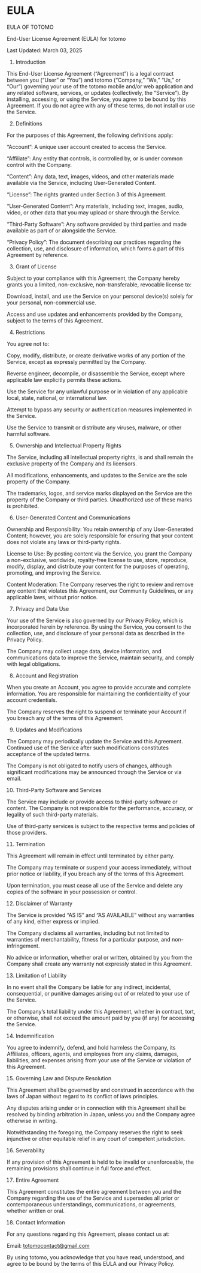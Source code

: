 # EULA
EULA OF TOTOMO



End-User License Agreement (EULA) for totomo

Last Updated: March 03, 2025

1. Introduction

This End-User License Agreement (“Agreement”) is a legal contract between you (“User” or “You”) and totomo (“Company,” “We,” “Us,” or “Our”) governing your use of the totomo mobile and/or web application and any related software, services, or updates (collectively, the “Service”). By installing, accessing, or using the Service, you agree to be bound by this Agreement. If you do not agree with any of these terms, do not install or use the Service.

2. Definitions

For the purposes of this Agreement, the following definitions apply:

“Account”: A unique user account created to access the Service.

“Affiliate”: Any entity that controls, is controlled by, or is under common control with the Company.

“Content”: Any data, text, images, videos, and other materials made available via the Service, including User-Generated Content.

“License”: The rights granted under Section 3 of this Agreement.

“User-Generated Content”: Any materials, including text, images, audio, video, or other data that you may upload or share through the Service.

“Third-Party Software”: Any software provided by third parties and made available as part of or alongside the Service.

“Privacy Policy”: The document describing our practices regarding the collection, use, and disclosure of information, which forms a part of this Agreement by reference.

3. Grant of License

Subject to your compliance with this Agreement, the Company hereby grants you a limited, non-exclusive, non-transferable, revocable license to:

Download, install, and use the Service on your personal device(s) solely for your personal, non-commercial use.

Access and use updates and enhancements provided by the Company, subject to the terms of this Agreement.

4. Restrictions

You agree not to:

Copy, modify, distribute, or create derivative works of any portion of the Service, except as expressly permitted by the Company.

Reverse engineer, decompile, or disassemble the Service, except where applicable law explicitly permits these actions.

Use the Service for any unlawful purpose or in violation of any applicable local, state, national, or international law.

Attempt to bypass any security or authentication measures implemented in the Service.

Use the Service to transmit or distribute any viruses, malware, or other harmful software.

5. Ownership and Intellectual Property Rights

The Service, including all intellectual property rights, is and shall remain the exclusive property of the Company and its licensors.

All modifications, enhancements, and updates to the Service are the sole property of the Company.

The trademarks, logos, and service marks displayed on the Service are the property of the Company or third parties. Unauthorized use of these marks is prohibited.

6. User-Generated Content and Communications

Ownership and Responsibility: You retain ownership of any User-Generated Content; however, you are solely responsible for ensuring that your content does not violate any laws or third-party rights.

License to Use: By posting content via the Service, you grant the Company a non-exclusive, worldwide, royalty-free license to use, store, reproduce, modify, display, and distribute your content for the purposes of operating, promoting, and improving the Service.

Content Moderation: The Company reserves the right to review and remove any content that violates this Agreement, our Community Guidelines, or any applicable laws, without prior notice.

7. Privacy and Data Use

Your use of the Service is also governed by our Privacy Policy, which is incorporated herein by reference. By using the Service, you consent to the collection, use, and disclosure of your personal data as described in the Privacy Policy.

The Company may collect usage data, device information, and communications data to improve the Service, maintain security, and comply with legal obligations.

8. Account and Registration

When you create an Account, you agree to provide accurate and complete information. You are responsible for maintaining the confidentiality of your account credentials.

The Company reserves the right to suspend or terminate your Account if you breach any of the terms of this Agreement.

9. Updates and Modifications

The Company may periodically update the Service and this Agreement. Continued use of the Service after such modifications constitutes acceptance of the updated terms.

The Company is not obligated to notify users of changes, although significant modifications may be announced through the Service or via email.

10. Third-Party Software and Services

The Service may include or provide access to third-party software or content. The Company is not responsible for the performance, accuracy, or legality of such third-party materials.

Use of third-party services is subject to the respective terms and policies of those providers.

11. Termination

This Agreement will remain in effect until terminated by either party.

The Company may terminate or suspend your access immediately, without prior notice or liability, if you breach any of the terms of this Agreement.

Upon termination, you must cease all use of the Service and delete any copies of the software in your possession or control.

12. Disclaimer of Warranty

The Service is provided “AS IS” and “AS AVAILABLE” without any warranties of any kind, either express or implied.

The Company disclaims all warranties, including but not limited to warranties of merchantability, fitness for a particular purpose, and non-infringement.

No advice or information, whether oral or written, obtained by you from the Company shall create any warranty not expressly stated in this Agreement.

13. Limitation of Liability

In no event shall the Company be liable for any indirect, incidental, consequential, or punitive damages arising out of or related to your use of the Service.

The Company’s total liability under this Agreement, whether in contract, tort, or otherwise, shall not exceed the amount paid by you (if any) for accessing the Service.

14. Indemnification

You agree to indemnify, defend, and hold harmless the Company, its Affiliates, officers, agents, and employees from any claims, damages, liabilities, and expenses arising from your use of the Service or violation of this Agreement.

15. Governing Law and Dispute Resolution

This Agreement shall be governed by and construed in accordance with the laws of Japan without regard to its conflict of laws principles.

Any disputes arising under or in connection with this Agreement shall be resolved by binding arbitration in Japan, unless you and the Company agree otherwise in writing.

Notwithstanding the foregoing, the Company reserves the right to seek injunctive or other equitable relief in any court of competent jurisdiction.

16. Severability

If any provision of this Agreement is held to be invalid or unenforceable, the remaining provisions shall continue in full force and effect.

17. Entire Agreement

This Agreement constitutes the entire agreement between you and the Company regarding the use of the Service and supersedes all prior or contemporaneous understandings, communications, or agreements, whether written or oral.

18. Contact Information

For any questions regarding this Agreement, please contact us at:

Email: totomocontact@gmail.com

By using totomo, you acknowledge that you have read, understood, and agree to be bound by the terms of this EULA and our Privacy Policy.

